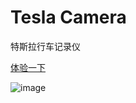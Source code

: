 # Tesla Camera

特斯拉行车记录仪

[体验一下](https://mario34.github.io/tesla-camera/)

![image](https://user-images.githubusercontent.com/42017165/236111057-a746e980-55a0-4e51-9917-1b90ca0c43d5.png)
